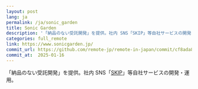 ```yaml
---
layout: post
lang: ja
permalink: /ja/sonic_garden
title: Sonic Garden
description: '「納品のない受託開発」を提供。社内 SNS「SKIP」等自社サービスの開発・運用。'
categories: full_remote
link: https://www.sonicgarden.jp/
commit_url: https://github.com/remote-jp/remote-in-japan/commit/cf8ada8eae0f29603e476cd235d4527e9ea268e4
commit_at:  2025-01-16
---
```


<p>「納品のない受託開発」を提供。社内 SNS「<a href="https://www.skip-sns.jp/">SKIP</a>」等自社サービスの開発・運用。</p>
